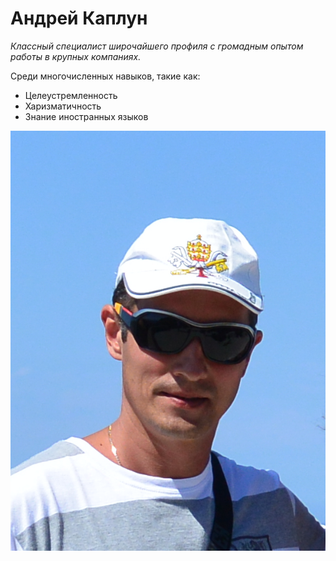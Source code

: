 # Андрей Каплун

_Классный специалист широчайшего профиля с громадным опытом работы в крупных компаниях._

Среди многочисленных навыков, такие как:
* Целеустремленность
* Харизматичность
* Знание иностранных языков

![alt tag](img/photo.png)
